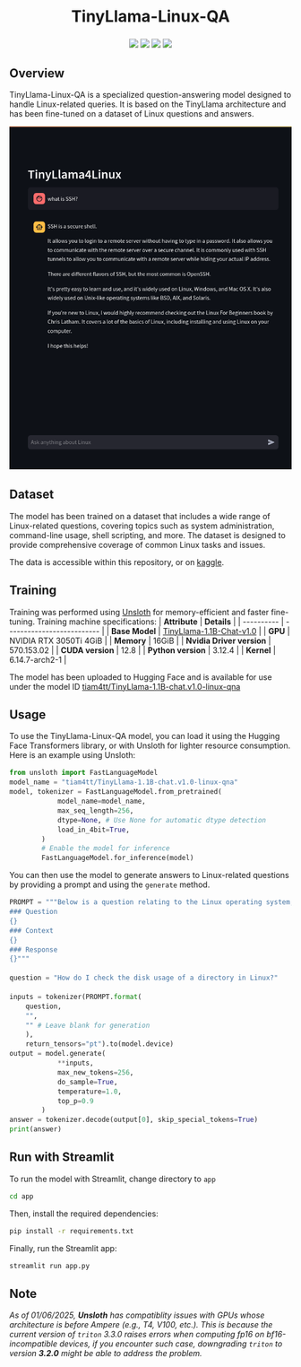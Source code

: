 <div align="center">
<h1>TinyLlama-Linux-QA</h1>
<h3></h3>
</div>

<div align="center">

![](https://img.shields.io/github/last-commit/tiam4tt/tinyllama-linux-qa?style=for-the-badge&labelColor=11111b&color=b4befe)
![](https://img.shields.io/github/repo-size/tiam4tt/TinyLlama-Linux-QA?style=for-the-badge&labelColor=11111b&color=94e2d5)
![](https://img.shields.io/badge/model_type-seq2seq-e5c890?style=for-the-badge&labelColor=11111b)
![](https://img.shields.io/badge/task-QnA-eba0ac?style=for-the-badge&labelColor=11111b)
</div>

## Overview
TinyLlama-Linux-QA is a specialized question-answering model designed to handle Linux-related queries. It is based on the TinyLlama architecture and has been fine-tuned on a dataset of Linux questions and answers.

![preview](./assets/preview.png)

## Dataset
The model has been trained on a dataset that includes a wide range of Linux-related questions, covering topics such as system administration, command-line usage, shell scripting, and more. The dataset is designed to provide comprehensive coverage of common Linux tasks and issues.

The data is accessible within this repository, or on [kaggle](https://www.kaggle.com/datasets/tiamatt/reddit-curated-linux-qna).

## Training

Training was performed using [Unsloth](https://unsloth.ai/) for memory-efficient and faster fine-tuning. Training machine specifications:
| **Attribute** | **Details** |
| ---------- | -------------------------- |
| **Base Model** | [TinyLlama-1.1B-Chat-v1.0](https://huggingface.co/TinyLlama/TinyLlama-1.1B-Chat-v1.0) |
| **GPU** | NVIDIA RTX 3050Ti 4GiB |
| **Memory** | 16GiB |
| **Nvidia Driver version** | 570.153.02 |
| **CUDA version** | 12.8 |
| **Python version** | 3.12.4 |
| **Kernel** | 6.14.7-arch2-1 |

The model has been uploaded to Hugging Face and is available for use under the model ID [tiam4tt/TinyLlama-1.1B-chat.v1.0-linux-qna](https://huggingface.co/tiam4tt/TinyLlama-1.1B-chat.v1.0-linux-qna)

## Usage

To use the TinyLlama-Linux-QA model, you can load it using the Hugging Face Transformers library, or with Unsloth for lighter resource consumption. Here is an example using Unsloth:

```python
from unsloth import FastLanguageModel
model_name = "tiam4tt/TinyLlama-1.1B-chat.v1.0-linux-qna"
model, tokenizer = FastLanguageModel.from_pretrained(
            model_name=model_name,
            max_seq_length=256,
            dtype=None, # Use None for automatic dtype detection
            load_in_4bit=True,
        )
        # Enable the model for inference
        FastLanguageModel.for_inference(model)
```
You can then use the model to generate answers to Linux-related questions by providing a prompt and using the `generate` method.

```python
PROMPT = """Below is a question relating to the Linux operating system, paired with a paragraph describing further context. Write a short, simple, concise, and comprehensive response to the question.
### Question
{}
### Context
{}
### Response
{}"""

question = "How do I check the disk usage of a directory in Linux?"

inputs = tokenizer(PROMPT.format(
    question,
    "",
    "" # Leave blank for generation
    ),
    return_tensors="pt").to(model.device)
output = model.generate(
            **inputs,
            max_new_tokens=256,
            do_sample=True,
            temperature=1.0,
            top_p=0.9
        )
answer = tokenizer.decode(output[0], skip_special_tokens=True)
print(answer)
```

## Run with Streamlit

To run the model with Streamlit, change directory to `app`

```bash
cd app
```
Then, install the required dependencies:
```bash
pip install -r requirements.txt
```
Finally, run the Streamlit app:
```bash
streamlit run app.py
```


## Note
*As of 01/06/2025, **Unsloth** has compatiblity issues with GPUs whose architecture is before Ampere (e.g., T4, V100, etc.). This is because the current version of `triton` 3.3.0 raises errors when computing fp16 on bf16-incompatible devices, if you encounter such case, downgrading `triton` to version **3.2.0** might be able to address the problem.*
